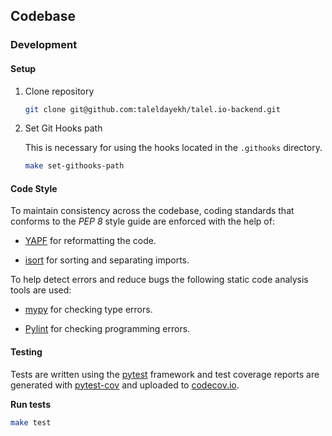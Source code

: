 ## Codebase

### Development

#### Setup

1. Clone repository  

   ```bash
   git clone git@github.com:taleldayekh/talel.io-backend.git
   ```

2. Set Git Hooks path  

   This is necessary for using the hooks located in the `.githooks` directory.

   ```bash
   make set-githooks-path
   ```

#### Code Style

To maintain consistency across the codebase, coding standards that conforms to the _*PEP 8*_ style guide are enforced with the help of:

- [YAPF](https://github.com/google/yapf) for reformatting the code.

- [isort](https://github.com/PyCQA/isort) for sorting and separating imports.

To help detect errors and reduce bugs the following static code analysis tools are used:

- [mypy](https://github.com/python/mypy) for checking type errors.

- [Pylint](https://github.com/PyCQA/pylint) for checking programming errors.

#### Testing

Tests are written using the [pytest](https://github.com/pytest-dev/pytest) framework and test coverage reports are generated with [pytest-cov](https://github.com/pytest-dev/pytest-cov) and uploaded to [codecov.io](https://codecov.io/).

**Run tests**

```bash
make test
```

